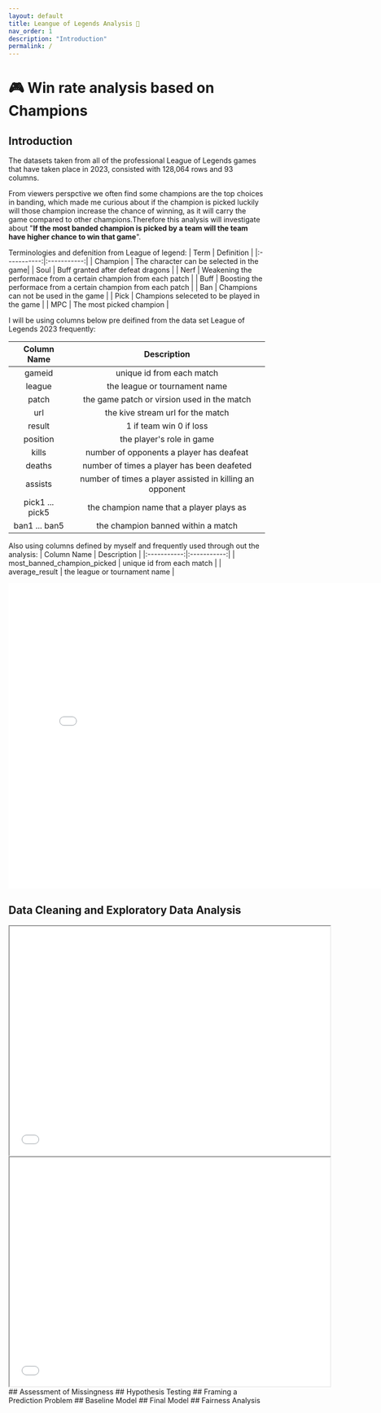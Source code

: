 ```yaml
---
layout: default
title: Leangue of Legends Analysis 🧐
nav_order: 1
description: "Introduction"
permalink: /
---
```


# 🎮 Win rate analysis based on Champions


## Introduction
The datasets taken from all of the professional League of Legends games that have taken place in 2023, consisted with 128,064 rows and 93 columns.

From viewers perspctive we often find some champions are the top choices in banding, which made me curious about if the champion is picked luckily will those champion increase the chance of winning, as it will carry the game compared to other champions.Therefore this analysis will investigate about "**If the most banded champion is picked by a team will the team have higher chance to win that game**". 

Terminologies and defenition from League of legend:
| Term | Definition |
|:-----------:|:-----------:|
| Champion | The character can be selected in the game|
| Soul | Buff granted after defeat dragons |
| Nerf | Weakening the performace from a certain champion from each patch  |
| Buff | Boosting the performace from a certain champion from each patch |
| Ban | Champions can not be used in the game |
| Pick | Champions seleceted to be played in the game |
| MPC | The most picked champion |

I will be using columns below pre deifined from the data set League of Legends 2023 frequently:

| Column Name | Description |
|:-----------:|:-----------:|
| gameid | unique id from each match |
| league | the league or tournament name |
| patch | the game patch or virsion used in the match |
| url | the kive stream url for the match |
| result | 1 if team win 0 if loss |
| position | the player's role in game |
| kills | number of opponents a player has deafeat |
| deaths | number of times a player has been deafeted |
| assists | number of times a player assisted in killing an opponent |
| pick1 ... pick5 | the champion name that a player plays as |
| ban1 ... ban5| the champion banned within a match|

Also using columns defined by myself and frequently used through out the analysis:
| Column Name | Description |
|:-----------:|:-----------:|
| most_banned_champion_picked | unique id from each match |
| average_result | the league or tournament name |



<iframe src="diagram/horizontal_barc_frequency.html" width=800 height=600 frameBorder=0></iframe>



## Data Cleaning and Exploratory Data Analysis
<iframe src="diagram/sbs_mbcpicked.html" width=630 height=450 frameBorder=50></iframe>
<iframe src="diagram/heat_map.html" width=630 height=450 frameBorder=50></iframe>
## Assessment of Missingness
## Hypothesis Testing
## Framing a Prediction Problem
## Baseline Model
## Final Model
## Fairness Analysis

